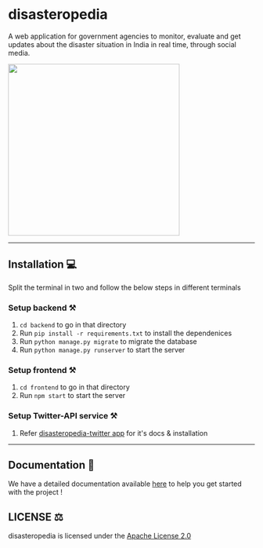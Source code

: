 # disasteropedia

A web application for government agencies to monitor, evaluate and get updates about the disaster situation in India in real time, through social media. 


<img src="https://i.postimg.cc/yN6mgJGc/Screenshot-2022-11-25-174632.png" height="350"/>
<hr/>

## Installation 💻

Split the terminal in two and follow the below steps in different terminals

### Setup backend ⚒️
1. `cd backend` to go in that directory  
2. Run `pip install -r requirements.txt` to install the dependenices
3. Run `python manage.py migrate` to migrate the database  
4. Run `python manage.py runserver` to start the server

### Setup frontend ⚒️
1. `cd frontend` to go in that directory
2. Run `npm start` to start the server

### Setup Twitter-API service ⚒️
1. Refer [disasteropedia-twitter app](https://github.com/anubhav06/disasteropedia-twitter) for it's docs & installation

<hr/>

## Documentation 📖

We have a detailed documentation available [here](https://github.com/anubhav06/disasteropedia/wiki) to help you get started with the project !


## LICENSE ⚖️

disasteropedia is licensed under the [Apache License 2.0]() 
